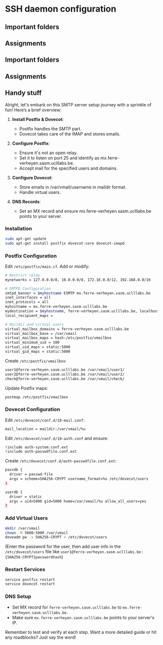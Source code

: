 # SSH daemon configuration

## Important folders

## Assignments

## Important folders

## Assignments

## Handy stuff

Alright, let's embark on this SMTP server setup journey with a sprinkle of fun! Here’s a brief overview:

1. **Install Postfix & Dovecot**:

   - Postfix handles the SMTP part.
   - Dovecot takes care of the IMAP and stores emails.

2. **Configure Postfix**:

   - Ensure it's not an open relay.
   - Set it to listen on port 25 and identify as mx.ferre-verheyen.sasm.uclllabs.be.
   - Accept mail for the specified users and domains.

3. **Configure Dovecot**:

   - Store emails in /var/vmail/username in maildir format.
   - Handle virtual users.

4. **DNS Records**:
   - Set an MX record and ensure mx.ferre-verheyen.sasm.uclllabs.be points to your server.

### Installation

```bash
sudo apt-get update
sudo apt-get install postfix dovecot-core dovecot-imapd
```

### Postfix Configuration

Edit `/etc/postfix/main.cf`. Add or modify:

```bash
# Restrict relay
mynetworks = 127.0.0.0/8, 10.0.0.0/8, 172.16.0.0/12, 192.168.0.0/16

# SMTPD Configuration
smtpd_banner = $myhostname ESMTP mx.ferre-verheyen.sasm.uclllabs.be
inet_interfaces = all
inet_protocols = all
myhostname = mx.ferre-verheyen.sasm.uclllabs.be
mydestination = $myhostname, ferre-verheyen.sasm.uclllabs.be, localhost.localdomain, localhost
local_recipient_maps =

# Maildir and virtual users
virtual_mailbox_domains = ferre-verheyen.sasm.uclllabs.be
virtual_mailbox_base = /var/vmail
virtual_mailbox_maps = hash:/etc/postfix/vmailbox
virtual_minimum_uid = 100
virtual_uid_maps = static:5000
virtual_gid_maps = static:5000
```

Create `/etc/postfix/vmailbox`:

```bash
user1@ferre-verheyen.sasm.uclllabs.be /var/vmail/user1/
user2@ferre-verheyen.sasm.uclllabs.be /var/vmail/user2/
check@ferre-verheyen.sasm.uclllabs.be /var/vmail/check/
```

Update Postfix maps:

```bash
postmap /etc/postfix/vmailbox
```

### Dovecot Configuration

Edit `/etc/dovecot/conf.d/10-mail.conf`:

```bash
mail_location = maildir:/var/vmail/%u
```

Edit `/etc/dovecot/conf.d/10-auth.conf` and ensure:

```bash
!include auth-system.conf.ext
!include auth-passwdfile.conf.ext
```

Create `/etc/dovecot/conf.d/auth-passwdfile.conf.ext`:

```bash
passdb {
  driver = passwd-file
  args = scheme=SHA256-CRYPT username_format=%u /etc/dovecot/users
}

userdb {
  driver = static
  args = uid=5000 gid=5000 home=/var/vmail/%u allow_all_users=yes
}
```

### Add Virtual Users

```bash
mkdir /var/vmail
chown -R 5000:5000 /var/vmail
doveadm pw -s SHA256-CRYPT > /etc/dovecot/users
```

(Enter the password for the user, then add user info in the `/etc/dovecot/users` file like `user1@ferre-verheyen.sasm.uclllabs.be:{SHA256-CRYPT}passwordhash`)

### Restart Services

```bash
service postfix restart
service dovecot restart
```

### DNS Setup

- Set MX record for `ferre-verheyen.sasm.uclllabs.be` to `mx.ferre-verheyen.sasm.uclllabs.be`.
- Make sure `mx.ferre-verheyen.sasm.uclllabs.be` points to your server's IP.

Remember to test and verify at each step. Want a more detailed guide or hit any roadblocks? Just say the word!
